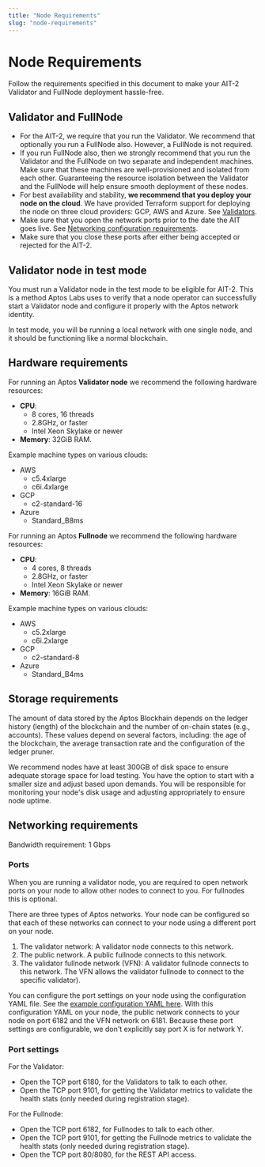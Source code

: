 ```yaml
---
title: "Node Requirements"
slug: "node-requirements"
---
```


# Node Requirements

Follow the requirements specified in this document to make your AIT-2 Validator and FullNode deployment hassle-free. 

## Validator and FullNode

- For the AIT-2, we require that you run the Validator. We recommend that optionally you run a FullNode also. However, a FullNode is not required. 
- If you run FullNode also, then we strongly recommend that you run the Validator and the FullNode on two separate and independent machines. Make sure that these machines are well-provisioned and isolated from each other. Guaranteeing the resource isolation between the Validator and the FullNode will help ensure smooth deployment of these nodes.
- For best availability and stability, **we recommend that you deploy your node on the cloud**. We have provided Terraform support for deploying the node on three cloud providers: GCP, AWS and Azure. See [Validators](/nodes/validator-node/validators).
- Make sure that you open the network ports prior to the date the AIT goes live. See [Networking configuration requirements](#networking-requirements).
- Make sure that you close these ports after either being accepted or rejected for the AIT-2.

## Validator node in test mode 

You must run a Validator node in the test mode to be eligible for AIT-2. This is a method Aptos Labs uses to verify that a node operator can successfully start a Validator node and configure it properly with the Aptos network identity. 

In test mode, you will be running a local network with one single node, and it should be functioning like a normal blockchain.

## Hardware requirements

For running an Aptos **Validator node** we recommend the following hardware resources:

  - **CPU**:
      - 8 cores, 16 threads 
      - 2.8GHz, or faster
      - Intel Xeon Skylake or newer
  - **Memory**: 32GiB RAM.

Example machine types on various clouds:
  - AWS
      - c5.4xlarge
      - c6i.4xlarge
  - GCP
      - c2-standard-16
  - Azure
      - Standard_B8ms

For running an Aptos **Fullnode** we recommend the following hardware resources:

  - **CPU**:
      - 4 cores, 8 threads 
      - 2.8GHz, or faster
      - Intel Xeon Skylake or newer
  - **Memory**: 16GiB RAM.

Example machine types on various clouds:
  - AWS
      - c5.2xlarge
      - c6i.2xlarge
  - GCP
      - c2-standard-8
  - Azure
      - Standard_B4ms

## Storage requirements

The amount of data stored by the Aptos Blockhain depends on the ledger history (length) of the blockchain and the number of on-chain states (e.g., accounts). These values depend on several factors, including: the age of the blockchain, the average transaction rate and the configuration of the ledger pruner.

We recommend nodes have at least 300GB of disk space to ensure adequate storage space for load testing. You have the option to start with a smaller size and adjust based upon demands. You will be responsible for monitoring your node's disk usage and adjusting appropriately to ensure node uptime.

## Networking requirements

Bandwidth requirement: 1 Gbps

### Ports

When you are running a validator node, you are required to open network ports on your node to allow other nodes to connect to you. For fullnodes this is optional.

There are three types of Aptos networks. Your node can be configured so that each of these networks can connect to your node using a different port on your node. 

1. The validator network: A validator node connects to this network.
2. The public network. A public fullnode connects to this network. 
3. The validator fullnode network (VFN): A validator fullnode connects to this network. The VFN allows the validator fullnode to connect to the specific validator). 

You can configure the port settings on your node using the configuration YAML file. See the [example configuration YAML here](https://github.com/aptos-labs/aptos-core/blob/4ce85456853c7b19b0a751fb645abd2971cc4c0c/docker/compose/aptos-node/fullnode.yaml#L10-L9). With this configuration YAML on your node, the public network connects to your node on port 6182 and the VFN network on 6181. Because these port settings are configurable, we don't explicitly say port X is for network Y.

### Port settings

For the Validator:

- Open the TCP port 6180, for the Validators to talk to each other.
- Open the TCP port 9101, for getting the Validator metrics to validate the health stats (only needed during registration stage).

For the Fullnode:

- Open the TCP port 6182, for Fullnodes to talk to each other.
- Open the TCP port 9101, for getting the Fullnode metrics to validate the health stats (only needed during registration stage).
- Open the TCP port 80/8080, for the REST API access.

